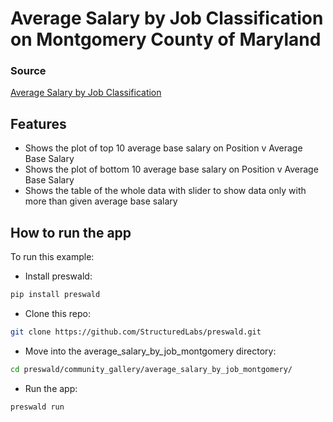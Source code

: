 # Average Salary by Job Classification on Montgomery County of Maryland

### Source
[Average Salary by Job Classification](https://catalog.data.gov/dataset/average-salary-by-job-classification)

## Features
- Shows the plot of top 10 average base salary on Position v Average Base Salary
- Shows the plot of bottom 10 average base salary on Position v Average Base Salary
- Shows the table of the whole data with slider to show data only with more than given average base salary

## How to run the app
To run this example:
- Install preswald:
```bash
pip install preswald
```
- Clone this repo:
```bash
git clone https://github.com/StructuredLabs/preswald.git
```
- Move into the average_salary_by_job_montgomery directory:
```bash
cd preswald/community_gallery/average_salary_by_job_montgomery/
```
- Run the app:
```bash
preswald run
```
